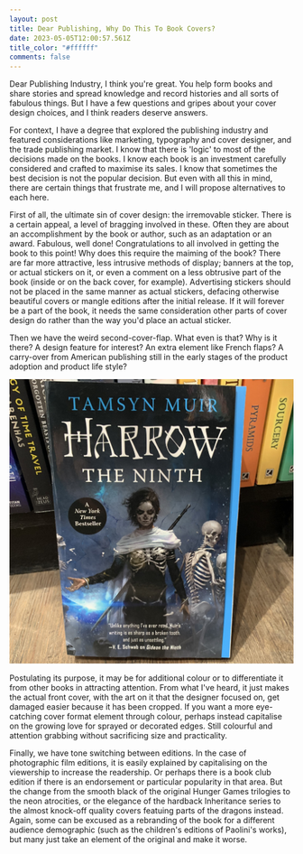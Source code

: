 ```yaml
---
layout: post
title: Dear Publishing, Why Do This To Book Covers?
date: 2023-05-05T12:00:57.561Z
title_color: "#ffffff"
comments: false
---
```

D﻿ear Publishing Industry, I﻿ think you're great. You help form books and share stories and spread knowledge and record histories and all sorts of fabulous things. But I have a few questions and gripes about your cover design choices, and I think readers deserve answers.

F﻿or context, I have a degree that explored the publishing industry and featured considerations like marketing, typography and cover designer, and the trade publishing market. I know that there is 'logic' to most of the decisions made on the books. I know each book is an investment carefully considered and crafted to maximise its sales. I know that sometimes the best decision is not the popular decision. But even with all this in mind, there are certain things that frustrate me, and I will propose alternatives to each here.

F﻿irst of all, the ultimate sin of cover design: the irremovable sticker. There is a certain appeal, a level of bragging involved in these. Often they are about an accomplishment by the book or author, such as an adaptation or an award. Fabulous, well done! Congratulations to all involved in getting the book to this point! Why does this require the maiming of the book? There are far more attractive, less intrusive methods of display; banners at the top, or actual stickers on it, or even a comment on a less obtrusive part of the book (inside or on the back cover, for example). Advertising stickers should not be placed in the same manner as actual stickers, defacing otherwise beautiful covers or mangle editions after the initial release. If it will forever be a part of the book, it needs the same consideration other parts of cover design do rather than the way you'd place an actual sticker.

T﻿hen we have the weird second-cover-flap. What even is that? Why is it there? A design feature for interest? An extra element like French flaps? A carry-over from American publishing still in the early stages of the product adoption and product life style?

![](../uploads/2023-05-05-false-cover.jpeg)

P﻿ostulating its purpose, it may be for additional colour or to differentiate it from other books in attracting attention. From what I've heard, it just makes the actual front cover, with the art on it that the designer focused on, get damaged easier because it has been cropped. If you want a more eye-catching cover format element through colour, perhaps instead capitalise on the growing love for sprayed or decorated edges. Still colourful and attention grabbing without sacrificing size and practicality.

F﻿inally, we have tone switching between editions. In the case of photographic film editions, it is easily explained by capitalising on the viewership to increase the readership. Or perhaps there is a book club edition if there is an endorsement or particular popularity in that area. But the change from the smooth black of the original Hunger Games trilogies to the neon atrocities, or the elegance of the hardback Inheritance series to the almost knock-off quality covers featuing parts of the dragons instead. Again, some can be excused as a rebranding of the book for a different audience demographic (such as the children's editions of Paolini's works), but many just take an element of the original and make it worse.
